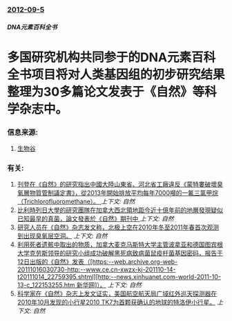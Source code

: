 ### [2012-09-5](/news/2012/09/5/index.md)

##### DNA元素百科全书
#  多国研究机构共同参于的DNA元素百科全书项目将对人类基因组的初步研究结果整理为30多篇论文发表于《自然》等科学杂志中。




### 信息来源:

1. [生物谷](https://web.archive.org/web/20120913044043/http://www.bioon.com/biology/news/529305.shtml)

### 有关:

1. [刊登在《自然》的研究指出中國大陸山東省、河北省工廠違反《蒙特婁破壞臭氧層物質管制議定書》，從2013年開始排放平均每年7000噸的一氟三氯甲烷（Trichlorofluoromethane）。 ](/news/2019/05/23/刊登在-自然-的研究指出中國大陸山東省-河北省工廠違反-蒙特婁破壞臭氧層物質管制議定書-從2013年開始排放平均每年7.md) _上下文: 自然_
2. [比利時列日大學的研究團隊在加拿大西北領地距今近十億年前的地層發現疑似已知最早的真菌，論文發表於《自然》期刊中 ](/news/2019/05/22/比利時列日大學的研究團隊在加拿大西北領地距今近十億年前的地層發現疑似已知最早的真菌-論文發表於-自然-期刊中.md) _上下文: 自然_
3. [研究人员在《自然》杂志发文称，北极上空在2010年冬至2011年春首次观测到出现臭氧层空洞。](/news/2011/10/2/研究人员在-自然-杂志发文称-北极上空在2010年冬至2011年春首次观测到出现臭氧层空洞.md) _上下文: 自然_
4. [ 利用死者遗骸中取出的物质，加拿大麦克马斯特大学主管波拿亚和德国图宾根大学克劳斯领导的研究小组成功破解黑死病致病菌鼠疫杆菌基因密码，报告于12日出版的《自然》发表（[https:--web.archive.org-web-20111016030730-http:--www.ce.cn-xwzx-kj-201110-14-t20111014_22759395.shtml][http:--news.xinhuanet.com-world-2011-10-13-c_122153255.htm 新华网]）。](/news/2011/10/12/利用死者遗骸中取出的物质-加拿大麦克马斯特大学主管波拿亚和德国图宾根大学克劳斯领导的研究小组成功破解黑死病致病菌鼠疫杆.md) _上下文: 自然_
5. [科学家在《自然》杂志上发文证实，美国航空航天局广域红外巡天探测器在2010年10月发现的小行星2010 TK7为首颗获确认的地球的特洛伊小行星。](/news/2011/07/27/科学家在-自然-杂志上发文证实-美国航空航天局广域红外巡天探测器在2010年10月发现的小行星2010-TK7为首颗获确.md) _上下文: 自然_
